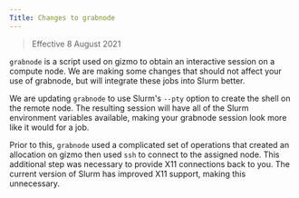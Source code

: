 ```yaml
---
Title: Changes to grabnode
---
```


> Effective 8 August 2021

`grabnode` is a script used on gizmo to obtain an interactive session on a compute node.  We are making some changes that should not affect your use of grabnode, but will integrate these jobs into Slurm better.

We are updating `grabnode` to use Slurm's `--pty` option to create the shell on the remote node.  The resulting session will have all of the Slurm environment variables available, making your grabnode session look more like it would for a job.

Prior to this, `grabnode` used a complicated set of operations that created an allocation on gizmo then used `ssh` to connect to the assigned node.  This additional step was necessary to provide X11 connections back to you.  The current version of Slurm has improved X11 support, making this unnecessary.
